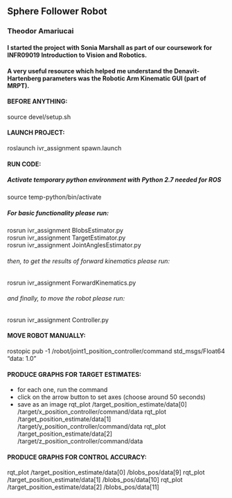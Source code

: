 ## Sphere Follower Robot
### Theodor Amariucai
#### I started the project with Sonia Marshall as part of our coursework for INFR09019 Introduction to Vision and Robotics.
#### A very useful resource which helped me understand the Denavit-Hartenberg parameters was the Robotic Arm Kinematic GUI (part of MRPT).

#### BEFORE ANYTHING:
source devel/setup.sh

#### LAUNCH PROJECT:
roslaunch ivr_assignment spawn.launch

#### RUN CODE:
##### Activate temporary python environment with Python 2.7 needed for ROS
source temp-python/bin/activate
##### For basic functionality please run:
rosrun ivr_assignment BlobsEstimator.py \
rosrun ivr_assignment TargetEstimator.py \
rosrun ivr_assignment JointAnglesEstimator.py 
###### then, to get the results of forward kinematics please run:
rosrun ivr_assignment ForwardKinematics.py 
###### and finally, to move the robot please run:
rosrun ivr_assignment Controller.py

#### MOVE ROBOT MANUALLY:
rostopic pub -1 /robot/joint1_position_controller/command std_msgs/Float64 “data: 1.0”

#### PRODUCE GRAPHS FOR TARGET ESTIMATES:
- for each one, run the command
- click on the arrow button to set axes (choose around 50 seconds)
- save as an image
rqt_plot /target_position_estimate/data[0] /target/x_position_controller/command/data
rqt_plot /target_position_estimate/data[1] /target/y_position_controller/command/data
rqt_plot /target_position_estimate/data[2] /target/z_position_controller/command/data

#### PRODUCE GRAPHS FOR CONTROL ACCURACY:
rqt_plot /target_position_estimate/data[0] /blobs_pos/data[9]
rqt_plot /target_position_estimate/data[1] /blobs_pos/data[10]
rqt_plot /target_position_estimate/data[2] /blobs_pos/data[11]

